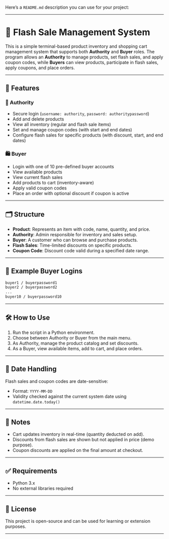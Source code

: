 Here’s a `README.md` description you can use for your project:

---

# 🛒 Flash Sale Management System

This is a simple terminal-based product inventory and shopping cart management system that supports both **Authority** and **Buyer** roles. The program allows an **Authority** to manage products, set flash sales, and apply coupon codes, while **Buyers** can view products, participate in flash sales, apply coupons, and place orders.

---

## 🚀 Features

### 👤 Authority

* Secure login (`username: authority`, `password: authoritypassword`)
* Add and delete products
* View all inventory (regular and flash sale items)
* Set and manage coupon codes (with start and end dates)
* Configure flash sales for specific products (with discount, start, and end dates)

### 🛍️ Buyer

* Login with one of 10 pre-defined buyer accounts
* View available products
* View current flash sales
* Add products to cart (inventory-aware)
* Apply valid coupon codes
* Place an order with optional discount if coupon is active

---

## 🗂️ Structure

* **Product**: Represents an item with code, name, quantity, and price.
* **Authority**: Admin responsible for inventory and sales setup.
* **Buyer**: A customer who can browse and purchase products.
* **Flash Sales**: Time-limited discounts on specific products.
* **Coupon Code**: Discount code valid during a specified date range.

---

## 🧪 Example Buyer Logins

```bash
buyer1 / buyerpassword1
buyer2 / buyerpassword2
...
buyer10 / buyerpassword10
```

---

## 🛠️ How to Use

1. Run the script in a Python environment.
2. Choose between Authority or Buyer from the main menu.
3. As Authority, manage the product catalog and set discounts.
4. As a Buyer, view available items, add to cart, and place orders.

---

## 📅 Date Handling

Flash sales and coupon codes are date-sensitive:

* Format: `YYYY-MM-DD`
* Validity checked against the current system date using `datetime.date.today()`

---

## 📌 Notes

* Cart updates inventory in real-time (quantity deducted on add).
* Discounts from flash sales are shown but not applied in price (demo purpose).
* Coupon discounts are applied on the final amount at checkout.

---

## ✅ Requirements

* Python 3.x
* No external libraries required

---

## 📄 License

This project is open-source and can be used for learning or extension purposes.

---
